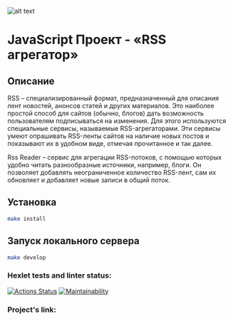 ![alt text](https://i.ibb.co/5nW0fNL/rss-aggregator.png)

# JavaScript Проект - «RSS агрегатор»

## Описание
RSS – специализированный формат, предназначенный для описания лент новостей, анонсов статей и других материалов. Это наиболее простой способ для сайтов (обычно, блогов) дать возможность пользователям подписываться на изменения. Для этого используются специальные сервисы, называемые RSS-агрегаторами. Эти сервисы умеют опрашивать RSS-ленты сайтов на наличие новых постов и показывают их в удобном виде, отмечая прочитанное и так далее.

Rss Reader – сервис для агрегации RSS-потоков, с помощью которых удобно читать разнообразные источники, например, блоги. Он позволяет добавлять неограниченное количество RSS-лент, сам их обновляет и добавляет новые записи в общий поток.

## Установка

```sh
make install
```

## Запуск локального сервера

```sh
make develop
```

### Hexlet tests and linter status:
[![Actions Status](https://github.com/hawkprimarch/frontend-project-lvl3/workflows/hexlet-check/badge.svg)](https://github.com/hawkprimarch/frontend-project-lvl3/actions)
[![Maintainability](https://api.codeclimate.com/v1/badges/a910a552c1462e57e3c1/maintainability)](https://codeclimate.com/github/hawkprimarch/frontend-project-lvl3/maintainability)

### Project's link:
